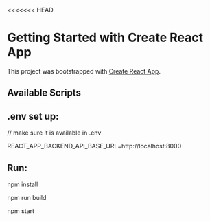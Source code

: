 <<<<<<< HEAD
# Getting Started with Create React App

This project was bootstrapped with [Create React App](https://github.com/facebook/create-react-app).

## Available Scripts

## .env set up:
// make sure it is available in .env

REACT_APP_BACKEND_API_BASE_URL=http://localhost:8000  


## Run:

npm install

npm run build

npm start





